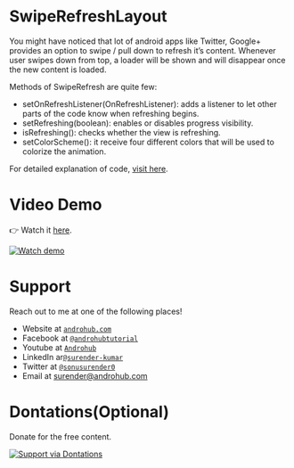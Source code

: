 # SwipeRefreshLayout
You might have noticed that lot of android apps like Twitter, Google+ provides an option to swipe / pull down to refresh it’s content. Whenever user swipes down from top, a loader will be shown and will disappear once the new content is loaded.

Methods of SwipeRefresh are quite few:
- setOnRefreshListener(OnRefreshListener): adds a listener to let other parts of the code know when refreshing begins.
- setRefreshing(boolean): enables or disables progress visibility.
- isRefreshing(): checks whether the view is refreshing.
- setColorScheme(): it receive four different colors that will be used to colorize the animation.

For detailed explanation of code, [visit here](http://www.androhub.com/android-swiperefresh-layout/).

# Video Demo
👉 Watch it <a href="https://youtu.be/s-xwQyzdZWU">here</a>.
<br>

[![Watch demo](http://i3.ytimg.com/vi/s-xwQyzdZWU/hqdefault.jpg)](https://youtu.be/s-xwQyzdZWU)

# Support
Reach out to me at one of the following places!

- Website at <a href="http://www.androhub.com/" target="_blank">`androhub.com`</a>
- Facebook at <a href="https://www.facebook.com/androhubtutorial/" target="_blank">`@androhubtutorial`</a>
- Youtube at <a href="https://www.youtube.com/channel/UCHJh3E9mtRzbM3WVVl9glJg" target="_blank">`Androhub`</a>
- LinkedIn ar<a href="https://www.linkedin.com/in/surender-kumar-681472a8?originalSubdomain=in" target="_blank">`@surender-kumar`</a>
- Twitter at <a href="https://twitter.com/sonusurender0/" target="_blank">`@sonusurender0`</a>
- Email at surender@androhub.com

# Dontations(Optional)
Donate for the free content.
<br>

[![Support via Dontations](https://www.paypalobjects.com/en_GB/i/btn/btn_donateCC_LG.gif)](https://www.paypal.com/cgi-bin/webscr?cmd=_donations&business=sonu.surendra0%40gmail.com&currency_code=USD&source=url)
